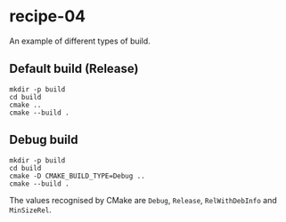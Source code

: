 # recipe-04

An example of different types of build.

## Default build (Release)
```
mkdir -p build
cd build
cmake ..
cmake --build .
```

## Debug build
```
mkdir -p build
cd build
cmake -D CMAKE_BUILD_TYPE=Debug ..
cmake --build .
```

The values recognised by CMake are `Debug`, `Release`, `RelWithDebInfo` and `MinSizeRel`.
